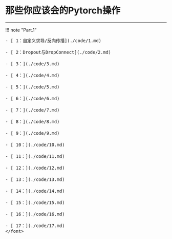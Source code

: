 # 那些你应该会的Pytorch操作
---

!!! note "Part.1"
    <font size = 3.5>

    - [ 1：自定义求导/反向传播](./code/1.md) 

    - [ 2：Dropout与DropConnect](./code/2.md) 

    - [ 3：](./code/3.md) 

    - [ 4：](./code/4.md) 

    - [ 5：](./code/5.md) 

    - [ 6：](./code/6.md) 

    - [ 7：](./code/7.md) 

    - [ 8：](./code/8.md) 

    - [ 9：](./code/9.md)
    
    - [ 10：](./code/10.md) 

    - [ 11：](./code/11.md) 

    - [ 12：](./code/12.md) 

    - [ 13：](./code/13.md) 

    - [ 14：](./code/14.md) 

    - [ 15：](./code/15.md) 

    - [ 16：](./code/16.md) 

    - [ 17：](./code/17.md)
    </font>